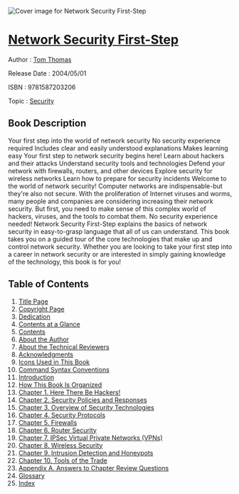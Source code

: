 ![Cover image for Network Security First-Step](https://imgdetail.ebookreading.net/cover/cover/security/EB9781587203206.jpg)

[Network Security First-Step](https://ebookreading.net/view/book/Network+Security+First-Step-EB9781587203206_1.html "Network Security First-Step")
====================================================================================================================

Author : [Tom Thomas](https://ebookreading.net/search/author/Tom+Thomas)

Release Date : 2004/05/01

ISBN : 9781587203206

Topic : [Security](https://ebookreading.net/search/category/security)

Book Description
-----------------

Your first step into the world of network security
No security experience required
Includes clear and easily understood explanations
Makes learning easy
Your first step to network security begins here!
Learn about hackers and their attacks
Understand security tools and technologies
Defend your network with firewalls, routers, and other devices
Explore security for wireless networks
Learn how to prepare for security incidents
Welcome to the world of network security!
Computer networks are indispensable-but they're also not secure. With the proliferation of Internet viruses and worms, many people and companies are considering increasing their network security. But first, you need to make sense of this complex world of hackers, viruses, and the tools to combat them.
No security experience needed!
Network Security First-Step explains the basics of network security in easy-to-grasp language that all of us can understand. This book takes you on a guided tour of the core technologies that make up and control network security. Whether you are looking to take your first step into a career in network security or are interested in simply gaining knowledge of the technology, this book is for you!
              
Table of Contents
-----------------

1. [Title Page](https://ebookreading.net/view/book/Network+Security+First-Step-EB9781587203206_2.html)
1. [Copyright Page](https://ebookreading.net/view/book/Network+Security+First-Step-EB9781587203206_3.html)
1. [Dedication](https://ebookreading.net/view/book/Network+Security+First-Step-EB9781587203206_6.html)
1. [Contents at a Glance](https://ebookreading.net/view/book/Network+Security+First-Step-EB9781587203206_8.html)
1. [Contents](https://ebookreading.net/view/book/Network+Security+First-Step-EB9781587203206_9.html)
1. [About the Author](https://ebookreading.net/view/book/Network+Security+First-Step-EB9781587203206_4.html)
1. [About the Technical Reviewers](https://ebookreading.net/view/book/Network+Security+First-Step-EB9781587203206_5.html)
1. [Acknowledgments](https://ebookreading.net/view/book/Network+Security+First-Step-EB9781587203206_7.html)
1. [Icons Used in This Book](https://ebookreading.net/view/book/Network+Security+First-Step-EB9781587203206_10.html)
1. [Command Syntax Conventions](https://ebookreading.net/view/book/Network+Security+First-Step-EB9781587203206_11.html)
1. [Introduction](https://ebookreading.net/view/book/Network+Security+First-Step-EB9781587203206_12.html)
1. [How This Book Is Organized](https://ebookreading.net/view/book/Network+Security+First-Step-EB9781587203206_13.html)
1. [Chapter 1. Here There Be Hackers!](https://ebookreading.net/view/book/Network+Security+First-Step-EB9781587203206_14.html)
1. [Chapter 2. Security Policies and Responses](https://ebookreading.net/view/book/Network+Security+First-Step-EB9781587203206_15.html)
1. [Chapter 3. Overview of Security Technologies](https://ebookreading.net/view/book/Network+Security+First-Step-EB9781587203206_16.html)
1. [Chapter 4. Security Protocols](https://ebookreading.net/view/book/Network+Security+First-Step-EB9781587203206_17.html)
1. [Chapter 5. Firewalls](https://ebookreading.net/view/book/Network+Security+First-Step-EB9781587203206_18.html)
1. [Chapter 6. Router Security](https://ebookreading.net/view/book/Network+Security+First-Step-EB9781587203206_19.html)
1. [Chapter 7. IPSec Virtual Private Networks (VPNs)](https://ebookreading.net/view/book/Network+Security+First-Step-EB9781587203206_20.html)
1. [Chapter 8. Wireless Security](https://ebookreading.net/view/book/Network+Security+First-Step-EB9781587203206_21.html)
1. [Chapter 9. Intrusion Detection and Honeypots](https://ebookreading.net/view/book/Network+Security+First-Step-EB9781587203206_23.html)
1. [Chapter 10. Tools of the Trade](https://ebookreading.net/view/book/Network+Security+First-Step-EB9781587203206_24.html)
1. [Appendix A. Answers to Chapter Review Questions](https://ebookreading.net/view/book/Network+Security+First-Step-EB9781587203206_25.html)
1. [Glossary](https://ebookreading.net/view/book/Network+Security+First-Step-EB9781587203206_0.html)
1. [Index](https://ebookreading.net/view/book/Network+Security+First-Step-EB9781587203206_26.html)

